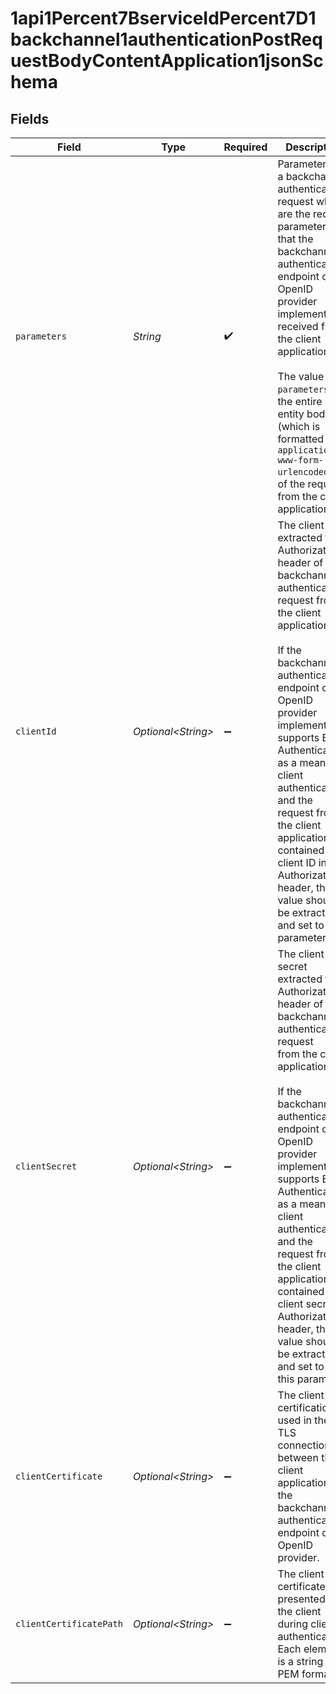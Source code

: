 # 1api1Percent7BserviceIdPercent7D1backchannel1authenticationPostRequestBodyContentApplication1jsonSchema


## Fields

| Field                                                                                                                                                                                                                                                                                                                                                                                                                                        | Type                                                                                                                                                                                                                                                                                                                                                                                                                                         | Required                                                                                                                                                                                                                                                                                                                                                                                                                                     | Description                                                                                                                                                                                                                                                                                                                                                                                                                                  |
| -------------------------------------------------------------------------------------------------------------------------------------------------------------------------------------------------------------------------------------------------------------------------------------------------------------------------------------------------------------------------------------------------------------------------------------------- | -------------------------------------------------------------------------------------------------------------------------------------------------------------------------------------------------------------------------------------------------------------------------------------------------------------------------------------------------------------------------------------------------------------------------------------------- | -------------------------------------------------------------------------------------------------------------------------------------------------------------------------------------------------------------------------------------------------------------------------------------------------------------------------------------------------------------------------------------------------------------------------------------------- | -------------------------------------------------------------------------------------------------------------------------------------------------------------------------------------------------------------------------------------------------------------------------------------------------------------------------------------------------------------------------------------------------------------------------------------------- |
| `parameters`                                                                                                                                                                                                                                                                                                                                                                                                                                 | *String*                                                                                                                                                                                                                                                                                                                                                                                                                                     | :heavy_check_mark:                                                                                                                                                                                                                                                                                                                                                                                                                           | Parameters of a backchannel authentication request which are the request parameters that the<br/>backchannel authentication endpoint of the OpenID provider implementation received from the client<br/>application.<br/><br/>The value of `parameters` is the entire entity body (which is formatted in `application/x-www-form-urlencoded`)<br/>of the request from the client application.<br/>                                           |
| `clientId`                                                                                                                                                                                                                                                                                                                                                                                                                                   | *Optional\<String>*                                                                                                                                                                                                                                                                                                                                                                                                                          | :heavy_minus_sign:                                                                                                                                                                                                                                                                                                                                                                                                                           | The client ID extracted from Authorization header of the backchannel authentication request from<br/>the client application.<br/><br/>If the backchannel authentication endpoint of the OpenID provider implementation supports Basic<br/>Authentication as a means of client authentication, and the request from the client application<br/>contained its client ID in Authorization header, the value should be extracted and set to this parameter.<br/> |
| `clientSecret`                                                                                                                                                                                                                                                                                                                                                                                                                               | *Optional\<String>*                                                                                                                                                                                                                                                                                                                                                                                                                          | :heavy_minus_sign:                                                                                                                                                                                                                                                                                                                                                                                                                           | The client secret extracted from Authorization header of the backchannel authentication request<br/>from the client application.<br/><br/>If the backchannel authentication endpoint of the OpenID provider implementation supports Basic<br/>Authentication as a means of client authentication, and the request from the client application<br/>contained its client secret in Authorization header, the value should be extracted and set to<br/>this parameter.<br/> |
| `clientCertificate`                                                                                                                                                                                                                                                                                                                                                                                                                          | *Optional\<String>*                                                                                                                                                                                                                                                                                                                                                                                                                          | :heavy_minus_sign:                                                                                                                                                                                                                                                                                                                                                                                                                           | The client certification used in the TLS connection between the client application and the<br/>backchannel authentication endpoint of the OpenID provider.<br/>                                                                                                                                                                                                                                                                              |
| `clientCertificatePath`                                                                                                                                                                                                                                                                                                                                                                                                                      | *Optional\<String>*                                                                                                                                                                                                                                                                                                                                                                                                                          | :heavy_minus_sign:                                                                                                                                                                                                                                                                                                                                                                                                                           | The client certificate path presented by the client during client authentication. Each element<br/>is a string in PEM format.<br/>                                                                                                                                                                                                                                                                                                           |